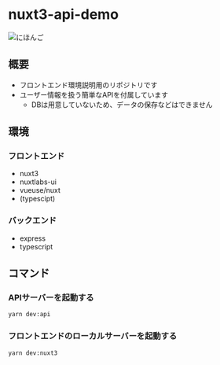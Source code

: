 # nuxt3-api-demo

![にほんご]('./README_ja.md')

## 概要
- フロントエンド環境説明用のリポジトリです
- ユーザー情報を扱う簡単なAPIを付属しています
  - DBは用意していないため、データの保存などはできません

## 環境
### フロントエンド
- nuxt3
- nuxtlabs-ui
- vueuse/nuxt
- (typescipt)

### バックエンド
- express
- typescript

## コマンド
### APIサーバーを起動する
```sh
yarn dev:api
```

### フロントエンドのローカルサーバーを起動する
```sh
yarn dev:nuxt3
```
